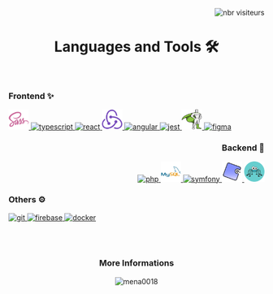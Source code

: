 <p align="right"> 
  <img src="https://komarev.com/ghpvc/?username=mena0018&label=Profile%20views&color=0e75b6&style=flat" alt="nbr visiteurs" /> 
</p>


<!-- Skills -->
<h1 align="center">Languages and Tools 🛠</h1>
<br />
<h3 align=left>Frontend ✨</h3>


<p align="left"> 
  <a href="https://sass-lang.com" target="_blank" rel="noreferrer"> 
     <img src="https://raw.githubusercontent.com/devicons/devicon/master/icons/sass/sass-original.svg" alt="sass" width="40" height="40"/> 
  </a> 
  <a href="https://www.typescriptlang.org/" target="_blank" rel="noreferrer">
      <img src="https://cdn.jsdelivr.net/gh/devicons/devicon/icons/typescript/typescript-plain.svg" alt="typescript" width="40" height="40"/> 
  </a>
  <a href="https://reactjs.org/" target="_blank" rel="noreferrer"> 
    <img src="https://cdn.jsdelivr.net/gh/devicons/devicon/icons/react/react-original.svg"" alt="react" width="40" height="40"/>     
  </a>
  <a href="https://redux.js.org" target="_blank" rel="noreferrer"> 
     <img src="https://raw.githubusercontent.com/devicons/devicon/master/icons/redux/redux-original.svg" alt="redux" width="40" height="40"/> 
  </a>
  <a href="https://angular.io" target="_blank" rel="noreferrer"> 
    <img src="https://cdn.jsdelivr.net/gh/devicons/devicon/icons/angularjs/angularjs-original.svg" alt="angular" width="40" height="40" />
  </a>
  <a href="https://jestjs.io" target="_blank" rel="noreferrer">
    <img src="https://www.vectorlogo.zone/logos/jestjsio/jestjsio-icon.svg" alt="jest" width="40" height="40"/> 
  </a> 
  <a href="https://greensock.com" target="_blank" rel="noreferrer">
    <img src="./icones/front/gsap-greensock.svg" alt="GSAP" width="40" height="40"/>
  </a>
  <a href="https://www.figma.com/" target="_blank" rel="noreferrer"> 
    <img src="https://www.vectorlogo.zone/logos/figma/figma-icon.svg" alt="figma" width="40" height="40"/>
  </a>
</p>  
  <!--
  <a href="https://tailwindcss.com" target="_blank" rel="noreferrer"> 
     <img src="https://cdn.jsdelivr.net/gh/devicons/devicon/icons/tailwindcss/tailwindcss-plain.svg" alt="tailwind" width="40" height="40"/>   
  </a> 
 -->


  
  
<h3 align="right">Backend 🤖 </h3>
<p align="right">
   <a href="https://www.php.net" target="_blank" rel="noreferrer"> 
      <img src="https://cdn.jsdelivr.net/gh/devicons/devicon/icons/php/php-plain.svg" alt="php" width="40" height="40"/>
   </a>
   <a href="https://www.mysql.com/" target="_blank" rel="noreferrer">
      <img src="https://raw.githubusercontent.com/devicons/devicon/master/icons/mysql/mysql-original-wordmark.svg" alt="mysql" width="40" height="40"/> 
   </a> 
   <a href="https://symfony.com" target="_blank" rel="noreferrer"> 
     <img src="https://symfony.com/logos/symfony_white_03.svg" alt="symfony" width="40" height="40"/> 
   </a>
   <a href="https://phpunit.de" target="_blank" rel="noreferrer"> 
     <img src="./icones/back/phpunit-svgrepo-com.svg" alt="PhpUnit" width="40" height="40"/> 
   </a>
   <a href="https://api-platform.com" target="_blank" rel="noreferrer"> 
     <img src="./icones/back/Logo_Circle webby blue.svg" alt="API Platform" width="40" height="40"/> 
   </a>
  
  <!--
   <a href="https://nodejs.org" target="_blank" rel="noreferrer">
     <img src="https://cdn.jsdelivr.net/gh/devicons/devicon/icons/nodejs/nodejs-original.svg" alt="nodejs" width="40" height="40"/>
   </a> 
   <a href="https://expressjs.com" target="_blank" rel="noreferrer"> 
     <img src="https://cdn.jsdelivr.net/gh/devicons/devicon/icons/express/express-original.svg" alt="express" width="40" height="40"/>
   </a> 
  -->
</p>


<h3 align="left">Others ⚙️</h3>
<p align="left">
   <a href="https://git-scm.com/" target="_blank" rel="noreferrer">
     <img src="https://www.vectorlogo.zone/logos/git-scm/git-scm-icon.svg" alt="git" width="40" height="40"/> 
   </a> 
   <a href="https://firebase.google.com/" target="_blank" rel="noreferrer">
    <img src="https://www.vectorlogo.zone/logos/firebase/firebase-icon.svg" alt="firebase" width="40" height="40"/> 
   </a>
   <a href="https://www.docker.com" target="_blank" rel="noreferrer">
    <img src="https://cdn.jsdelivr.net/gh/devicons/devicon/icons/docker/docker-plain-wordmark.svg"  alt="docker" width="40" height="40"/>
  </a>   
</p>
  
 
 <br />
 <br />
 
 
<h3 align="center">More Informations</h3>
<p align="center">   
  <img align="center" src="https://github-readme-streak-stats.herokuapp.com/?user=mena0018&theme=tokyonight&hide_border=true" alt="mena0018" />
</p>


<!--
![Top Langs](https://github-readme-stats.vercel.app/api/top-langs/?username=mena0018&theme=tokyonight&langs_count=6&hide_border=true&show_icons=true&layout=compact)
-->
